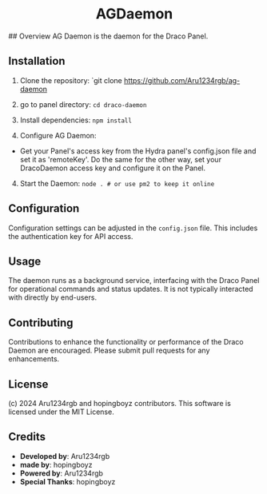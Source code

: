 
<h1 align="center">AGDaemon</h1>
## Overview
AG Daemon is the daemon for the Draco Panel.

## Installation
1. Clone the repository:
`git clone https://github.com/Aru1234rgb/ag-daemon

2. go to panel directory:
`cd draco-daemon` 

3. Install dependencies:
`npm install`

4. Configure AG Daemon:
- Get your Panel's access key from the Hydra panel's config.json file and set it as 'remoteKey'. Do the same for the other way, set your DracoDaemon access key and configure it on the Panel.

4. Start the Daemon:
`node . # or use pm2 to keep it online`

## Configuration
Configuration settings can be adjusted in the `config.json` file. This includes the authentication key for API access.

## Usage
The daemon runs as a background service, interfacing with the Draco Panel for operational commands and status updates. It is not typically interacted with directly by end-users.

## Contributing
Contributions to enhance the functionality or performance of the Draco Daemon are encouraged. Please submit pull requests for any enhancements.

## License
(c) 2024 Aru1234rgb and hopingboyz contributors. This software is licensed under the MIT License.

## Credits  
- **Developed by**: Aru1234rgb
- **made by**: hopingboyz   
- **Powered by**:  Aru1234rgb
- **Special Thanks**: hopingboyz

